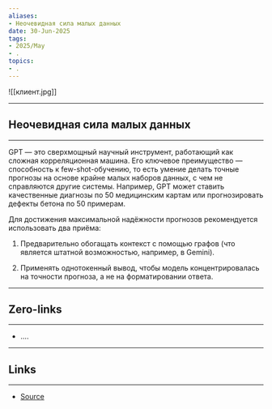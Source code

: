 ```yaml
---
aliases: 
- Неочевидная сила малых данных 
date: 30-Jun-2025
tags:
- 2025/May
- .
topics:
- .
---
```

![[клиент.jpg]]

-----
##  Неочевидная сила малых данных 
-----
GPT — это сверхмощный научный инструмент, работающий как сложная корреляционная машина. Его ключевое преимущество — способность к few-shot-обучению, то есть умение делать точные прогнозы на основе крайне малых наборов данных, с чем не справляются другие системы. Например, GPT может ставить качественные диагнозы по 50 медицинским картам или прогнозировать дефекты бетона по 50 примерам.

Для достижения максимальной надёжности прогнозов рекомендуется использовать два приёма:

1. Предварительно обогащать контекст с помощью графов (что является штатной возможностью, например, в Gemini).
    
2. Применять однотокенный вывод, чтобы модель концентрировалась на точности прогноза, а не на форматировании ответа.

---
## Zero-links
---
- ....

---
## Links
---
- [Source](https://t.me/turboproject/1686)